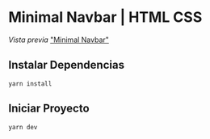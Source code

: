 # Minimal Navbar | HTML CSS

*Vista previa*
["Minimal Navbar"](https://ik.imagekit.io/demoxd/ezgif.com-video-to-gif_pS8HLZsW5.gif?tr=w-1080,h-566,fo-auto "Minimal Navbar")

## Instalar Dependencias
```
yarn install
```

## Iniciar Proyecto
```
yarn dev
```

